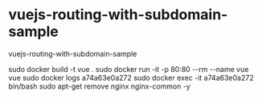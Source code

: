 # vuejs-routing-with-subdomain-sample
vuejs-routing-with-subdomain-sample

sudo docker build -t vue .
sudo  docker run -it -p 80:80 --rm --name vue vue
sudo docker logs a74a63e0a272
sudo docker exec -it a74a63e0a272 bin/bash
sudo apt-get remove nginx nginx-common -y


